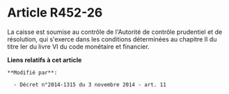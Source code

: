 # Article R452-26

La caisse est soumise au contrôle de l'Autorité de contrôle prudentiel et de résolution, qui s'exerce dans les conditions
déterminées au chapitre II du titre Ier du livre VI du code monétaire et financier.

**Liens relatifs à cet article**

	**Modifié par**:

	  - Décret n°2014-1315 du 3 novembre 2014 - art. 11
